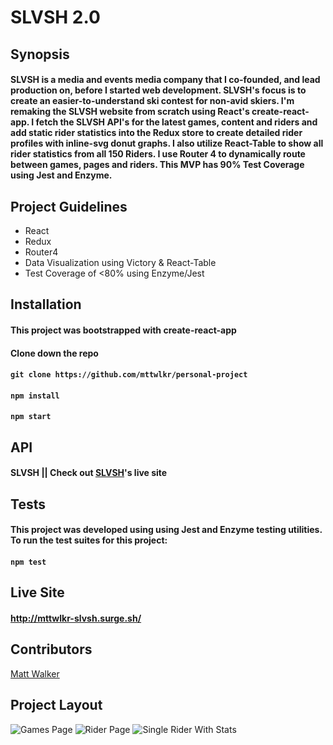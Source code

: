 # SLVSH 2.0

## Synopsis
#### SLVSH is a media and events media company that I co-founded, and lead production on, before I started web development. SLVSH's focus is to create an easier-to-understand ski contest for non-avid skiers. I'm remaking the SLVSH website from scratch using React's create-react-app. I fetch the SLVSH API's for the latest games, content and riders and add static rider statistics into the Redux store to create detailed rider profiles with inline-svg donut graphs. I also utilize React-Table to show all rider statistics from all 150 Riders. I use Router 4 to dynamically route between games, pages and riders. This MVP has 90% Test Coverage using Jest and Enzyme.

## Project Guidelines
* React
* Redux
* Router4
* Data Visualization using Victory & React-Table
* Test Coverage of <80% using Enzyme/Jest

## Installation

#### This project was bootstrapped with create-react-app

#### Clone down the repo
#### ```git clone https://github.com/mttwlkr/personal-project```

#### ```npm install```

#### ```npm start```

## API
#### SLVSH || Check out [SLVSH](https://www.slvsh.com)'s live site 

## Tests

#### This project was developed using using Jest and Enzyme testing utilities. To run the test suites for this project:

#### ```npm test```

## Live Site
#### http://mttwlkr-slvsh.surge.sh/

## Contributors
[Matt Walker](https://github.com/mttwlkr)

## Project Layout

![Games Page](https://user-images.githubusercontent.com/30199861/38940487-77801bba-42e7-11e8-8816-bcfd867b7f9a.png)
![Rider Page](https://user-images.githubusercontent.com/30199861/38940455-669cfb10-42e7-11e8-8f73-7f5cf03d620e.png)
![Single Rider With Stats](https://user-images.githubusercontent.com/30199861/38940488-77949432-42e7-11e8-85a3-90d010ad5a11.png)


